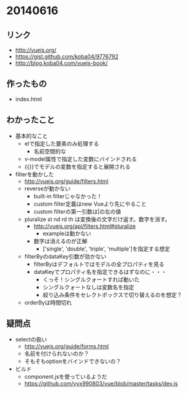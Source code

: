 # 20140616

## リンク

- http://vuejs.org/
- https://gist.github.com/koba04/9776792
- http://blog.koba04.com/vuejs-book/

## 作ったもの

- index.html

## わかったこと

- 基本的なこと
    - elで指定した要素のみ処理する
        - 名前空間的な
    - v-model属性で指定した変数にバインドされる
    - {{}}でモデルの変数を指定すると展開される
- filterを動かした
    - http://vuejs.org/guide/filters.html
    - reverseが動かない
        - built-in filterじゃなかった！
        - custom filter定義はnew Vueより先にやること
        - custom filterの第一引数は|の左の値
    - pluralize st nd rd th は変換後の文字だけ返す。数字を消す。
        - http://vuejs.org/api/filters.html#pluralize
            - exampleは動かない
        - 数字は消えるのが正解
            - ['single', 'double', 'triple', 'multiple']を指定する想定
    - filterByのdataKey引数が効かない
        - filterByはデフォルトではモデルの全プロパティを見る
        - dataKeyでプロパティ名を指定できるはずなのに・・・
            - くっそ！シングルクォートすれば動いた
            - シングルクォートなしは変数名を指定
            - 絞り込み条件をセレクトボックスで切り替えるのを想定？
    - orderByは時間切れ

## 疑問点

- selectの扱い
    - http://vuejs.org/guide/forms.html
    - 名前を付けられないのか？
    - そもそもoptionをバインドできないの？
- ビルド
    - component.jsを使っているようだ
    - https://github.com/yyx990803/vue/blob/master/tasks/dev.js
